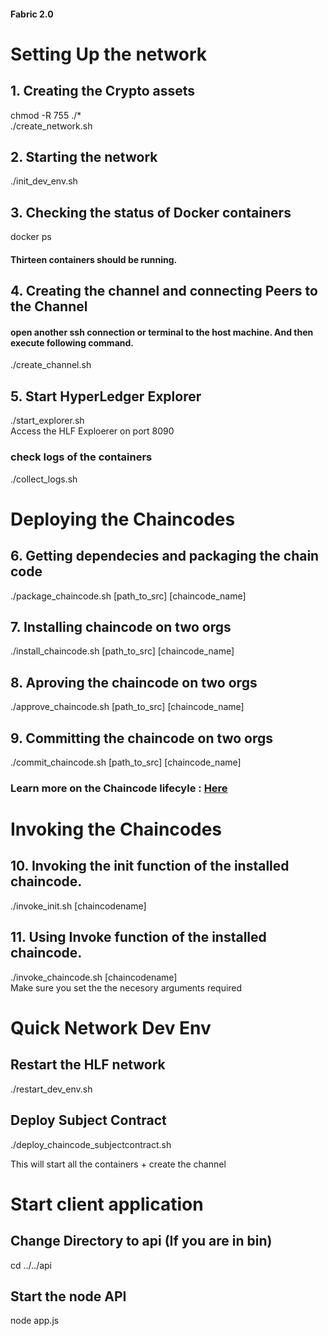 #### Fabric 2.0


# Setting Up the network

## 1. Creating the Crypto assets
chmod -R 755 ./*       <br/>
./create_network.sh    <br/>


## 2. Starting the network 
./init_dev_env.sh       <br/>


## 3. Checking the status of Docker containers
docker ps               <br/>

#### Thirteen containers should be running. 

## 4. Creating the channel and connecting Peers to the Channel
#### open another ssh connection or terminal to the host machine. And then execute following command. 
./create_channel.sh   <br/>


## 5. Start HyperLedger Explorer
./start_explorer.sh  <br/>
Access the HLF Exploerer on port 8090


### check logs of the containers 
./collect_logs.sh


# Deploying the Chaincodes 

## 6. Getting dependecies and packaging the chain code 
./package_chaincode.sh [path_to_src] [chaincode_name]

## 7. Installing chaincode on two orgs
./install_chaincode.sh [path_to_src] [chaincode_name]

## 8. Aproving the chaincode on two orgs
./approve_chaincode.sh [path_to_src] [chaincode_name]

## 9. Committing the chaincode on two orgs
./commit_chaincode.sh [path_to_src] [chaincode_name]

### Learn more on the Chaincode lifecyle : <a href="https://hyperledger-fabric.readthedocs.io/en/release-2.0/chaincode_lifecycle.html#fabric-chaincode-lifecycle"> Here </a>

# Invoking the Chaincodes 

## 10. Invoking the init function of the installed chaincode. 
./invoke_init.sh [chaincodename]


## 11. Using Invoke function of the installed chaincode. 
./invoke_chaincode.sh [chaincodename] <br>
Make sure you set the the necesory arguments required



# Quick Network Dev Env

## Restart the HLF network
./restart_dev_env.sh <br>

## Deploy Subject Contract
./deploy_chaincode_subjectcontract.sh

This will start all the containers + create the channel



# Start client application

## Change Directory to api (If you are in bin)
cd ../../api

## Start the node API
node app.js



